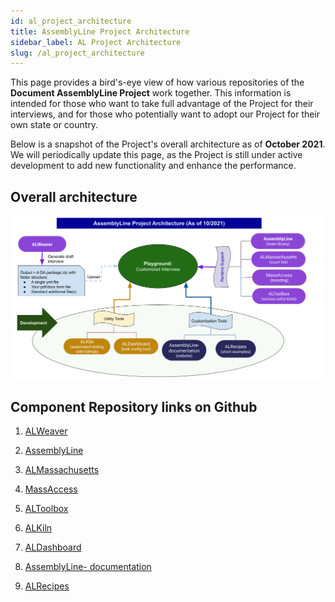 ```yaml
---
id: al_project_architecture
title: AssemblyLine Project Architecture
sidebar_label: AL Project Architecture
slug: /al_project_architecture
---
```

This page provides a bird's-eye view of how various repositories of the **Document AssemblyLine Project** work together. This information is intended for those who want to take full advantage of the Project for their interviews, and for those who potentially want to adopt our Project for their own state or country.  

Below is a snapshot of the Project's overall architecture as of **October 2021**. We will periodically update this page, as the Project is still under active development to add new functionality and enhance the performance.

## Overall architecture
![AL Project architecture graph](./assets/al_project_architecture.png)

## Component Repository links on Github 
1. [ALWeaver](https://github.com/suffolkLITLab/docassemble-ALWeaver)

1. [AssemblyLine](https://github.com/suffolkLITLab/docassemble-AssemblyLine)
1. [ALMassachusetts](https://github.com/suffolkLITLab/docassemble-ALMassachusetts)
1. [MassAccess](https://github.com/suffolkLITLab/docassemble-MassAccess)
1. [ALToolbox](https://github.com/suffolkLITLab/docassemble-ALToolbox)

1. [ALKiln](https://github.com/SuffolkLITLab/ALKiln)
1. [ALDashboard](https://github.com/suffolkLITLab/docassemble-ALDashboard)

1. [AssemblyLine-
documentation](https://github.com/suffolkLITLab/docassemble-AssemblyLine-documentation)
1. [ALRecipes](https://github.com/suffolkLITLab/docassemble-ALRecipes)
